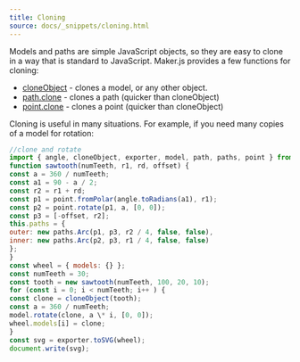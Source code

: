 ```yaml
---
title: Cloning
source: docs/_snippets/cloning.html
---
```


Models and paths are simple JavaScript objects, so they are easy to clone in a way that is standard to JavaScript. Maker.js provides a few functions for cloning:

* [cloneObject](/docs/api/index.md#cloneobject) - clones a model, or any other object.
* [path.clone](/docs/api/modules/path.md#clone) - clones a path (quicker than cloneObject)
* [point.clone](/docs/api/modules/point.md#clone) - clones a point (quicker than cloneObject)

Cloning is useful in many situations. For example, if you need many copies of a model for rotation:

```javascript
//clone and rotate
import { angle, cloneObject, exporter, model, path, paths, point } from 'photon/core';
function sawtooth(numTeeth, r1, rd, offset) {
const a = 360 / numTeeth;
const a1 = 90 - a / 2;
const r2 = r1 + rd;
const p1 = point.fromPolar(angle.toRadians(a1), r1);
const p2 = point.rotate(p1, a, [0, 0]);
const p3 = [-offset, r2];
this.paths = {
outer: new paths.Arc(p1, p3, r2 / 4, false, false),
inner: new paths.Arc(p2, p3, r1 / 4, false, false)
};
}
const wheel = { models: {} };
const numTeeth = 30;
const tooth = new sawtooth(numTeeth, 100, 20, 10);
for (const i = 0; i < numTeeth; i++ ) {
const clone = cloneObject(tooth);
const a = 360 / numTeeth;
model.rotate(clone, a \* i, [0, 0]);
wheel.models[i] = clone;
}
const svg = exporter.toSVG(wheel);
document.write(svg);
```

